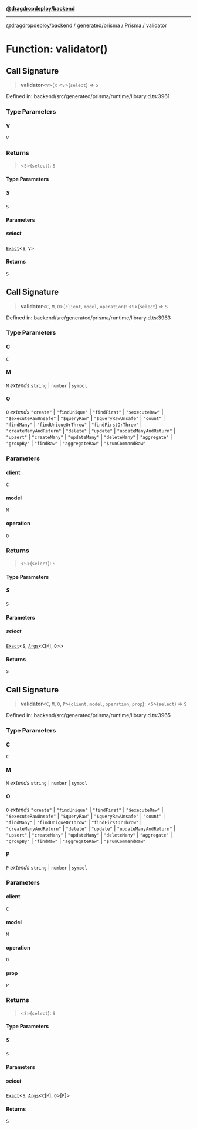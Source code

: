 [**@dragdropdeploy/backend**](../../../../../README.md)

***

[@dragdropdeploy/backend](../../../../../README.md) / [generated/prisma](../../../README.md) / [Prisma](../README.md) / validator

# Function: validator()

## Call Signature

> **validator**\<`V`\>(): \<`S`\>(`select`) => `S`

Defined in: backend/src/generated/prisma/runtime/library.d.ts:3961

### Type Parameters

#### V

`V`

### Returns

> \<`S`\>(`select`): `S`

#### Type Parameters

##### S

`S`

#### Parameters

##### select

[`Exact`](../../../runtime/library/type-aliases/Exact.md)\<`S`, `V`\>

#### Returns

`S`

## Call Signature

> **validator**\<`C`, `M`, `O`\>(`client`, `model`, `operation`): \<`S`\>(`select`) => `S`

Defined in: backend/src/generated/prisma/runtime/library.d.ts:3963

### Type Parameters

#### C

`C`

#### M

`M` *extends* `string` \| `number` \| `symbol`

#### O

`O` *extends* `"create"` \| `"findUnique"` \| `"findFirst"` \| `"$executeRaw"` \| `"$executeRawUnsafe"` \| `"$queryRaw"` \| `"$queryRawUnsafe"` \| `"count"` \| `"findMany"` \| `"findUniqueOrThrow"` \| `"findFirstOrThrow"` \| `"createManyAndReturn"` \| `"delete"` \| `"update"` \| `"updateManyAndReturn"` \| `"upsert"` \| `"createMany"` \| `"updateMany"` \| `"deleteMany"` \| `"aggregate"` \| `"groupBy"` \| `"findRaw"` \| `"aggregateRaw"` \| `"$runCommandRaw"`

### Parameters

#### client

`C`

#### model

`M`

#### operation

`O`

### Returns

> \<`S`\>(`select`): `S`

#### Type Parameters

##### S

`S`

#### Parameters

##### select

[`Exact`](../../../runtime/library/type-aliases/Exact.md)\<`S`, [`Args`](../../../runtime/library/type-aliases/Args.md)\<`C`\[`M`\], `O`\>\>

#### Returns

`S`

## Call Signature

> **validator**\<`C`, `M`, `O`, `P`\>(`client`, `model`, `operation`, `prop`): \<`S`\>(`select`) => `S`

Defined in: backend/src/generated/prisma/runtime/library.d.ts:3965

### Type Parameters

#### C

`C`

#### M

`M` *extends* `string` \| `number` \| `symbol`

#### O

`O` *extends* `"create"` \| `"findUnique"` \| `"findFirst"` \| `"$executeRaw"` \| `"$executeRawUnsafe"` \| `"$queryRaw"` \| `"$queryRawUnsafe"` \| `"count"` \| `"findMany"` \| `"findUniqueOrThrow"` \| `"findFirstOrThrow"` \| `"createManyAndReturn"` \| `"delete"` \| `"update"` \| `"updateManyAndReturn"` \| `"upsert"` \| `"createMany"` \| `"updateMany"` \| `"deleteMany"` \| `"aggregate"` \| `"groupBy"` \| `"findRaw"` \| `"aggregateRaw"` \| `"$runCommandRaw"`

#### P

`P` *extends* `string` \| `number` \| `symbol`

### Parameters

#### client

`C`

#### model

`M`

#### operation

`O`

#### prop

`P`

### Returns

> \<`S`\>(`select`): `S`

#### Type Parameters

##### S

`S`

#### Parameters

##### select

[`Exact`](../../../runtime/library/type-aliases/Exact.md)\<`S`, [`Args`](../../../runtime/library/type-aliases/Args.md)\<`C`\[`M`\], `O`\>\[`P`\]\>

#### Returns

`S`
